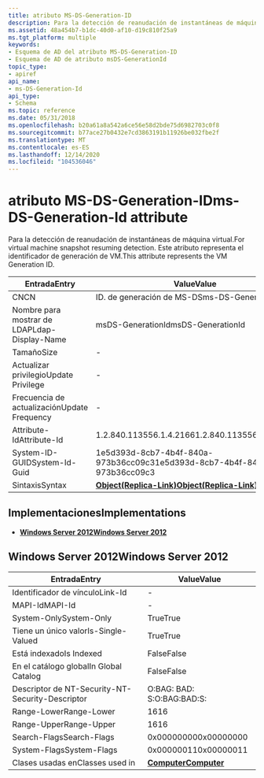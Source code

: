 ```yaml
---
title: atributo MS-DS-Generation-ID
description: Para la detección de reanudación de instantáneas de máquina virtual. Este atributo representa el identificador de generación de VM.
ms.assetid: 48a454b7-b1dc-40d0-af10-d19c810f25a9
ms.tgt_platform: multiple
keywords:
- Esquema de AD del atributo MS-DS-Generation-ID
- Esquema de AD de atributo msDS-GenerationId
topic_type:
- apiref
api_name:
- ms-DS-Generation-Id
api_type:
- Schema
ms.topic: reference
ms.date: 05/31/2018
ms.openlocfilehash: b20a61a8a542a6ce56e58d2bde75d6982703c0f8
ms.sourcegitcommit: b77ace27b0432e7cd3863191b11926be032fbe2f
ms.translationtype: MT
ms.contentlocale: es-ES
ms.lasthandoff: 12/14/2020
ms.locfileid: "104536046"
---
```

# <a name="ms-ds-generation-id-attribute"></a><span data-ttu-id="2f25d-106">atributo MS-DS-Generation-ID</span><span class="sxs-lookup"><span data-stu-id="2f25d-106">ms-DS-Generation-Id attribute</span></span>

<span data-ttu-id="2f25d-107">Para la detección de reanudación de instantáneas de máquina virtual.</span><span class="sxs-lookup"><span data-stu-id="2f25d-107">For virtual machine snapshot resuming detection.</span></span> <span data-ttu-id="2f25d-108">Este atributo representa el identificador de generación de VM.</span><span class="sxs-lookup"><span data-stu-id="2f25d-108">This attribute represents the VM Generation ID.</span></span>



| <span data-ttu-id="2f25d-109">Entrada</span><span class="sxs-lookup"><span data-stu-id="2f25d-109">Entry</span></span> | <span data-ttu-id="2f25d-110">Value</span><span class="sxs-lookup"><span data-stu-id="2f25d-110">Value</span></span> |
|-------------------|-------------------------------------------------------|
| <span data-ttu-id="2f25d-111">CN</span><span class="sxs-lookup"><span data-stu-id="2f25d-111">CN</span></span>                | <span data-ttu-id="2f25d-112">ID. de generación de MS-DS</span><span class="sxs-lookup"><span data-stu-id="2f25d-112">ms-DS-Generation-Id</span></span>                                   |
| <span data-ttu-id="2f25d-113">Nombre para mostrar de LDAP</span><span class="sxs-lookup"><span data-stu-id="2f25d-113">Ldap-Display-Name</span></span> | <span data-ttu-id="2f25d-114">msDS-GenerationId</span><span class="sxs-lookup"><span data-stu-id="2f25d-114">msDS-GenerationId</span></span>                                     |
| <span data-ttu-id="2f25d-115">Tamaño</span><span class="sxs-lookup"><span data-stu-id="2f25d-115">Size</span></span>              | \-                                                    |
| <span data-ttu-id="2f25d-116">Actualizar privilegio</span><span class="sxs-lookup"><span data-stu-id="2f25d-116">Update Privilege</span></span>  | \-                                                    |
| <span data-ttu-id="2f25d-117">Frecuencia de actualización</span><span class="sxs-lookup"><span data-stu-id="2f25d-117">Update Frequency</span></span>  | \-                                                    |
| <span data-ttu-id="2f25d-118">Attribute-Id</span><span class="sxs-lookup"><span data-stu-id="2f25d-118">Attribute-Id</span></span>      | <span data-ttu-id="2f25d-119">1.2.840.113556.1.4.2166</span><span class="sxs-lookup"><span data-stu-id="2f25d-119">1.2.840.113556.1.4.2166</span></span>                               |
| <span data-ttu-id="2f25d-120">System-ID-GUID</span><span class="sxs-lookup"><span data-stu-id="2f25d-120">System-Id-Guid</span></span>    | <span data-ttu-id="2f25d-121">1e5d393d-8cb7-4b4f-840a-973b36cc09c3</span><span class="sxs-lookup"><span data-stu-id="2f25d-121">1e5d393d-8cb7-4b4f-840a-973b36cc09c3</span></span>                  |
| <span data-ttu-id="2f25d-122">Sintaxis</span><span class="sxs-lookup"><span data-stu-id="2f25d-122">Syntax</span></span>            | [<span data-ttu-id="2f25d-123">**Object(Replica-Link)**</span><span class="sxs-lookup"><span data-stu-id="2f25d-123">**Object(Replica-Link)**</span></span>](s-object-replica-link.md) |



## <a name="implementations"></a><span data-ttu-id="2f25d-124">Implementaciones</span><span class="sxs-lookup"><span data-stu-id="2f25d-124">Implementations</span></span>

-   [<span data-ttu-id="2f25d-125">**Windows Server 2012**</span><span class="sxs-lookup"><span data-stu-id="2f25d-125">**Windows Server 2012**</span></span>](#windows-server-2012)

## <a name="windows-server-2012"></a><span data-ttu-id="2f25d-126">Windows Server 2012</span><span class="sxs-lookup"><span data-stu-id="2f25d-126">Windows Server 2012</span></span>



| <span data-ttu-id="2f25d-127">Entrada</span><span class="sxs-lookup"><span data-stu-id="2f25d-127">Entry</span></span> | <span data-ttu-id="2f25d-128">Value</span><span class="sxs-lookup"><span data-stu-id="2f25d-128">Value</span></span> |
|------------------------|-------------------------------------------|
| <span data-ttu-id="2f25d-129">Identificador de vínculo</span><span class="sxs-lookup"><span data-stu-id="2f25d-129">Link-Id</span></span>                | \-                                        |
| <span data-ttu-id="2f25d-130">MAPI-Id</span><span class="sxs-lookup"><span data-stu-id="2f25d-130">MAPI-Id</span></span>                | \-                                        |
| <span data-ttu-id="2f25d-131">System-Only</span><span class="sxs-lookup"><span data-stu-id="2f25d-131">System-Only</span></span>            | <span data-ttu-id="2f25d-132">True</span><span class="sxs-lookup"><span data-stu-id="2f25d-132">True</span></span>                                      |
| <span data-ttu-id="2f25d-133">Tiene un único valor</span><span class="sxs-lookup"><span data-stu-id="2f25d-133">Is-Single-Valued</span></span>       | <span data-ttu-id="2f25d-134">True</span><span class="sxs-lookup"><span data-stu-id="2f25d-134">True</span></span>                                      |
| <span data-ttu-id="2f25d-135">Está indexado</span><span class="sxs-lookup"><span data-stu-id="2f25d-135">Is Indexed</span></span>             | <span data-ttu-id="2f25d-136">False</span><span class="sxs-lookup"><span data-stu-id="2f25d-136">False</span></span>                                     |
| <span data-ttu-id="2f25d-137">En el catálogo global</span><span class="sxs-lookup"><span data-stu-id="2f25d-137">In Global Catalog</span></span>      | <span data-ttu-id="2f25d-138">False</span><span class="sxs-lookup"><span data-stu-id="2f25d-138">False</span></span>                                     |
| <span data-ttu-id="2f25d-139">Descriptor de NT-Security-</span><span class="sxs-lookup"><span data-stu-id="2f25d-139">NT-Security-Descriptor</span></span> | <span data-ttu-id="2f25d-140">O:BAG: BAD: S:</span><span class="sxs-lookup"><span data-stu-id="2f25d-140">O:BAG:BAD:S:</span></span>                              |
| <span data-ttu-id="2f25d-141">Range-Lower</span><span class="sxs-lookup"><span data-stu-id="2f25d-141">Range-Lower</span></span>            | <span data-ttu-id="2f25d-142">16</span><span class="sxs-lookup"><span data-stu-id="2f25d-142">16</span></span>                                        |
| <span data-ttu-id="2f25d-143">Range-Upper</span><span class="sxs-lookup"><span data-stu-id="2f25d-143">Range-Upper</span></span>            | <span data-ttu-id="2f25d-144">16</span><span class="sxs-lookup"><span data-stu-id="2f25d-144">16</span></span>                                        |
| <span data-ttu-id="2f25d-145">Search-Flags</span><span class="sxs-lookup"><span data-stu-id="2f25d-145">Search-Flags</span></span>           | <span data-ttu-id="2f25d-146">0x00000000</span><span class="sxs-lookup"><span data-stu-id="2f25d-146">0x00000000</span></span>                                |
| <span data-ttu-id="2f25d-147">System-Flags</span><span class="sxs-lookup"><span data-stu-id="2f25d-147">System-Flags</span></span>           | <span data-ttu-id="2f25d-148">0x00000011</span><span class="sxs-lookup"><span data-stu-id="2f25d-148">0x00000011</span></span>                                |
| <span data-ttu-id="2f25d-149">Clases usadas en</span><span class="sxs-lookup"><span data-stu-id="2f25d-149">Classes used in</span></span>        | [<span data-ttu-id="2f25d-150">**Computer**</span><span class="sxs-lookup"><span data-stu-id="2f25d-150">**Computer**</span></span>](c-computer.md)<br/> |



 

 





